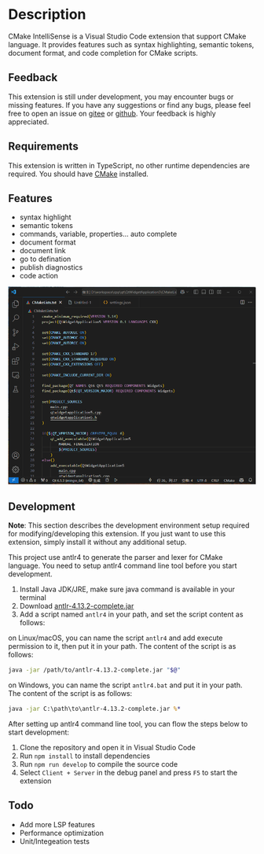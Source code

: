 # Description

CMake IntelliSense is a Visual Studio Code extension that support CMake language. It provides features such as syntax highlighting, semantic tokens, document format, and code completion for CMake scripts. 

## Feedback

This extension is still under development, you may encounter bugs or missing features. If you have any suggestions or find any bugs, please feel free to open an issue on [gitee](https://gitee.com/openKylin/cmake-intellisence/issues) or [github](https://github.com/quanzhuo/cmake-intellisence/issues). Your feedback is highly appreciated.

## Requirements

This extension is written in TypeScript, no other runtime dependencies are required. You should have [CMake](https://cmake.org/download/) installed.

## Features

+ syntax highlight
+ semantic tokens
+ commands, variable, properties... auto complete
+ document format
+ document link
+ go to defination
+ publish diagnostics
+ code action

![demo](https://github.com/quanzhuo/cmake-intellisence/raw/main/images/demo.gif)

## Development

**Note**: This section describes the development environment setup required for modifying/developing this extension. If you just want to use this extension, simply install it without any additional setup.

This project use antlr4 to generate the parser and lexer for CMake language. You need to setup antlr4 command line tool before you start development.

1. Install Java JDK/JRE, make sure java command is available in your terminal
2. Download [antlr-4.13.2-complete.jar](https://www.antlr.org/download/antlr-4.13.2-complete.jar)
3. Add a script named `antlr4` in your path, and set the script content as follows:

on Linux/macOS, you can name the script `antlr4` and add execute permission to it, then put it in your path. The content of the script is as follows:
```bash
java -jar /path/to/antlr-4.13.2-complete.jar "$@"
```

on Windows, you can name the script `antlr4.bat` and put it in your path. The content of the script is as follows:
```bat
java -jar C:\path\to\antlr-4.13.2-complete.jar %*
```

After setting up antlr4 command line tool, you can flow the steps below to start development:

1. Clone the repository and open it in Visual Studio Code
2. Run `npm install` to install dependencies
3. Run `npm run develop` to compile the source code
4. Select `Client + Server` in the debug panel and press `F5` to start the extension


## Todo

+ Add more LSP features
+ Performance optimization
+ Unit/Integeation tests
